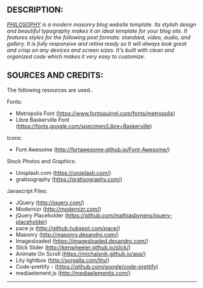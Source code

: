 ## DESCRIPTION:

*[PHILOSOPHY](https://colorlib.com/wp/template/philosophy/) is a modern masonry blog website template. Its stylish design and beautiful typography makes it an ideal template for your blog site. It features styles for the following post formats: standard, video, audio, and gallery. It is fully responsive and retina ready  so It will always look great and crisp on any devices and screen sizes. It's built with clean and organized code which makes it very easy to customize.*

## SOURCES AND CREDITS:

The following resources are used..

Fonts:
 - Metropolis Font (https://www.fontsquirrel.com/fonts/metropolis)
 - Libre Baskerville Font (https://fonts.google.com/specimen/Libre+Baskerville)

Icons:
 - Font Awesome (http://fortawesome.github.io/Font-Awesome/)

Stock Photos and Graphics:
 - Unsplash.com (https://unsplash.com/)
 - gratisography (https://gratisography.com/)
 
Javascript Files:

 - JQuery (http://jquery.com/)
 - Modernizr (http://modernizr.com/)
 - jQuery Placeholder (https://github.com/mathiasbynens/jquery-placeholder)
 - pace js (http://github.hubspot.com/pace/)
 - Masonry (http://masonry.desandro.com/)
 - Imagesloaded (https://imagesloaded.desandro.com/)
 - Slick Slider (http://kenwheeler.github.io/slick/)
 - Animate On Scroll (https://michalsnik.github.io/aos/)
 - Lity lightbox (http://sorgalla.com/lity/)
 - Code-prettify - (https://github.com/google/code-prettify)
 - mediaelement.js (http://mediaelementjs.com/)



-------------------------------------------------------------------------------------------------------





